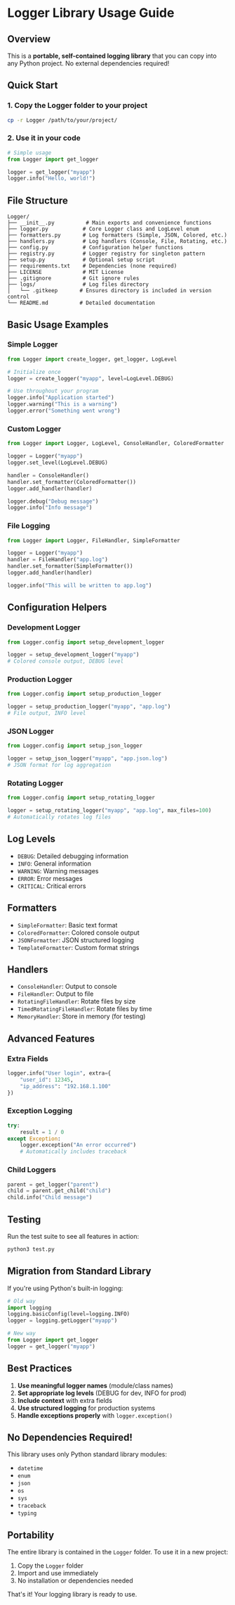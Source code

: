 # Logger Library Usage Guide

## Overview

This is a **portable, self-contained logging library** that you can copy into any Python project. No external dependencies required!

## Quick Start

### 1. Copy the Logger folder to your project

```bash
cp -r Logger /path/to/your/project/
```

### 2. Use it in your code

```python
# Simple usage
from Logger import get_logger

logger = get_logger("myapp")
logger.info("Hello, world!")
```

## File Structure

```
Logger/
├── __init__.py          # Main exports and convenience functions
├── logger.py           # Core Logger class and LogLevel enum
├── formatters.py       # Log formatters (Simple, JSON, Colored, etc.)
├── handlers.py         # Log handlers (Console, File, Rotating, etc.)
├── config.py           # Configuration helper functions
├── registry.py         # Logger registry for singleton pattern
├── setup.py            # Optional setup script
├── requirements.txt    # Dependencies (none required)
├── LICENSE             # MIT License
├── .gitignore          # Git ignore rules
├── logs/               # Log files directory
│   └── .gitkeep       # Ensures directory is included in version control
└── README.md          # Detailed documentation
```

## Basic Usage Examples

### Simple Logger
```python
from Logger import create_logger, get_logger, LogLevel

# Initialize once
logger = create_logger("myapp", level=LogLevel.DEBUG)

# Use throughout your program
logger.info("Application started")
logger.warning("This is a warning")
logger.error("Something went wrong")
```

### Custom Logger
```python
from Logger import Logger, LogLevel, ConsoleHandler, ColoredFormatter

logger = Logger("myapp")
logger.set_level(LogLevel.DEBUG)

handler = ConsoleHandler()
handler.set_formatter(ColoredFormatter())
logger.add_handler(handler)

logger.debug("Debug message")
logger.info("Info message")
```

### File Logging
```python
from Logger import Logger, FileHandler, SimpleFormatter

logger = Logger("myapp")
handler = FileHandler("app.log")
handler.set_formatter(SimpleFormatter())
logger.add_handler(handler)

logger.info("This will be written to app.log")
```

## Configuration Helpers

### Development Logger
```python
from Logger.config import setup_development_logger

logger = setup_development_logger("myapp")
# Colored console output, DEBUG level
```

### Production Logger
```python
from Logger.config import setup_production_logger

logger = setup_production_logger("myapp", "app.log")
# File output, INFO level
```

### JSON Logger
```python
from Logger.config import setup_json_logger

logger = setup_json_logger("myapp", "app.json.log")
# JSON format for log aggregation
```

### Rotating Logger
```python
from Logger.config import setup_rotating_logger

logger = setup_rotating_logger("myapp", "app.log", max_files=100)
# Automatically rotates log files
```

## Log Levels

- `DEBUG`: Detailed debugging information
- `INFO`: General information
- `WARNING`: Warning messages
- `ERROR`: Error messages
- `CRITICAL`: Critical errors

## Formatters

- `SimpleFormatter`: Basic text format
- `ColoredFormatter`: Colored console output
- `JSONFormatter`: JSON structured logging
- `TemplateFormatter`: Custom format strings

## Handlers

- `ConsoleHandler`: Output to console
- `FileHandler`: Output to file
- `RotatingFileHandler`: Rotate files by size
- `TimedRotatingFileHandler`: Rotate files by time
- `MemoryHandler`: Store in memory (for testing)

## Advanced Features

### Extra Fields
```python
logger.info("User login", extra={
    "user_id": 12345,
    "ip_address": "192.168.1.100"
})
```

### Exception Logging
```python
try:
    result = 1 / 0
except Exception:
    logger.exception("An error occurred")
    # Automatically includes traceback
```

### Child Loggers
```python
parent = get_logger("parent")
child = parent.get_child("child")
child.info("Child message")
```

## Testing

Run the test suite to see all features in action:

```bash
python3 test.py
```

## Migration from Standard Library

If you're using Python's built-in logging:

```python
# Old way
import logging
logging.basicConfig(level=logging.INFO)
logger = logging.getLogger("myapp")

# New way
from Logger import get_logger
logger = get_logger("myapp")
```

## Best Practices

1. **Use meaningful logger names** (module/class names)
2. **Set appropriate log levels** (DEBUG for dev, INFO for prod)
3. **Include context** with extra fields
4. **Use structured logging** for production systems
5. **Handle exceptions properly** with `logger.exception()`

## No Dependencies Required!

This library uses only Python standard library modules:
- `datetime`
- `enum`
- `json`
- `os`
- `sys`
- `traceback`
- `typing`

## Portability

The entire library is contained in the `Logger` folder. To use it in a new project:

1. Copy the `Logger` folder
2. Import and use immediately
3. No installation or dependencies needed

That's it! Your logging library is ready to use. 